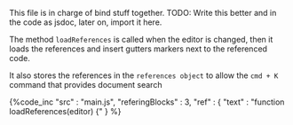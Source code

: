 This file is in charge of bind stuff together.
TODO: Write this better and in the code as jsdoc, later on, import it here.

The method `loadReferences` is called when the editor is changed, then it loads the references and insert gutters markers
next to the referenced code.

It also stores the references in the `references object` to allow the `cmd + K ` command that provides document search

{%code_inc
    "src" : "main.js",
    "referingBlocks" : 3,
    "ref" : {
        "text" : "function loadReferences(editor) {"
    }
%}



